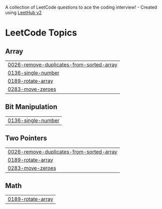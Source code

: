 A collection of LeetCode questions to ace the coding interview! - Created using [LeetHub v2](https://github.com/arunbhardwaj/LeetHub-2.0)
<!---LeetCode Topics Start-->
# LeetCode Topics
## Array
|  |
| ------- |
| [0026-remove-duplicates-from-sorted-array](https://github.com/Surajam29/LeetCode/tree/master/0026-remove-duplicates-from-sorted-array) |
| [0136-single-number](https://github.com/Surajam29/LeetCode/tree/master/0136-single-number) |
| [0189-rotate-array](https://github.com/Surajam29/LeetCode/tree/master/0189-rotate-array) |
| [0283-move-zeroes](https://github.com/Surajam29/LeetCode/tree/master/0283-move-zeroes) |
## Bit Manipulation
|  |
| ------- |
| [0136-single-number](https://github.com/Surajam29/LeetCode/tree/master/0136-single-number) |
## Two Pointers
|  |
| ------- |
| [0026-remove-duplicates-from-sorted-array](https://github.com/Surajam29/LeetCode/tree/master/0026-remove-duplicates-from-sorted-array) |
| [0189-rotate-array](https://github.com/Surajam29/LeetCode/tree/master/0189-rotate-array) |
| [0283-move-zeroes](https://github.com/Surajam29/LeetCode/tree/master/0283-move-zeroes) |
## Math
|  |
| ------- |
| [0189-rotate-array](https://github.com/Surajam29/LeetCode/tree/master/0189-rotate-array) |
<!---LeetCode Topics End-->